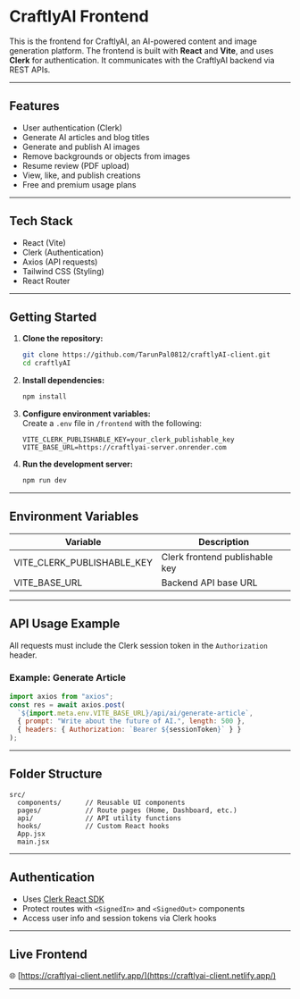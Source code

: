 # CraftlyAI Frontend

This is the frontend for CraftlyAI, an AI-powered content and image generation platform. The frontend is built with **React** and **Vite**, and uses **Clerk** for authentication. It communicates with the CraftlyAI backend via REST APIs.

---

## Features

- User authentication (Clerk)
- Generate AI articles and blog titles
- Generate and publish AI images
- Remove backgrounds or objects from images
- Resume review (PDF upload)
- View, like, and publish creations
- Free and premium usage plans

---

## Tech Stack

- React (Vite)
- Clerk (Authentication)
- Axios (API requests)
- Tailwind CSS (Styling)
- React Router

---

## Getting Started

1. **Clone the repository:**

   ```bash
   git clone https://github.com/TarunPal0812/craftlyAI-client.git
   cd craftlyAI
   ```

2. **Install dependencies:**

   ```bash
   npm install
   ```

3. **Configure environment variables:**  
   Create a `.env` file in `/frontend` with the following:

   ```
   VITE_CLERK_PUBLISHABLE_KEY=your_clerk_publishable_key
   VITE_BASE_URL=https://craftlyai-server.onrender.com
   ```

4. **Run the development server:**
   ```bash
   npm run dev
   ```

---

## Environment Variables

| Variable                   | Description                    |
| -------------------------- | ------------------------------ |
| VITE_CLERK_PUBLISHABLE_KEY | Clerk frontend publishable key |
| VITE_BASE_URL              | Backend API base URL           |

---

## API Usage Example

All requests must include the Clerk session token in the `Authorization` header.

### Example: Generate Article

```js
import axios from "axios";
const res = await axios.post(
  `${import.meta.env.VITE_BASE_URL}/api/ai/generate-article`,
  { prompt: "Write about the future of AI.", length: 500 },
  { headers: { Authorization: `Bearer ${sessionToken}` } }
);
```

---

## Folder Structure

```
src/
  components/      // Reusable UI components
  pages/           // Route pages (Home, Dashboard, etc.)
  api/             // API utility functions
  hooks/           // Custom React hooks
  App.jsx
  main.jsx
```

---

## Authentication

- Uses [Clerk React SDK](https://clerk.com/docs/reference/clerk-react)
- Protect routes with `<SignedIn>` and `<SignedOut>` components
- Access user info and session tokens via Clerk hooks

---

## Live Frontend

🌐 [https://craftlyai-client.netlify.app/](https://craftlyai-client.netlify.app/)

---
